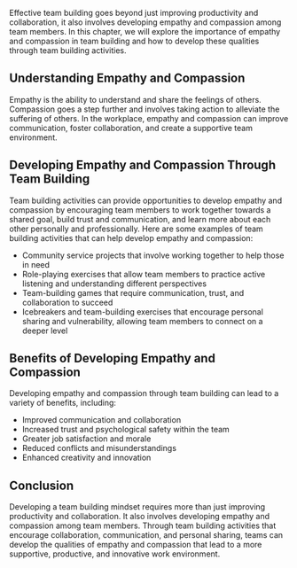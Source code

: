 
Effective team building goes beyond just improving productivity and collaboration, it also involves developing empathy and compassion among team members. In this chapter, we will explore the importance of empathy and compassion in team building and how to develop these qualities through team building activities.

Understanding Empathy and Compassion
------------------------------------

Empathy is the ability to understand and share the feelings of others. Compassion goes a step further and involves taking action to alleviate the suffering of others. In the workplace, empathy and compassion can improve communication, foster collaboration, and create a supportive team environment.

Developing Empathy and Compassion Through Team Building
-------------------------------------------------------

Team building activities can provide opportunities to develop empathy and compassion by encouraging team members to work together towards a shared goal, build trust and communication, and learn more about each other personally and professionally. Here are some examples of team building activities that can help develop empathy and compassion:

* Community service projects that involve working together to help those in need
* Role-playing exercises that allow team members to practice active listening and understanding different perspectives
* Team-building games that require communication, trust, and collaboration to succeed
* Icebreakers and team-building exercises that encourage personal sharing and vulnerability, allowing team members to connect on a deeper level

Benefits of Developing Empathy and Compassion
---------------------------------------------

Developing empathy and compassion through team building can lead to a variety of benefits, including:

* Improved communication and collaboration
* Increased trust and psychological safety within the team
* Greater job satisfaction and morale
* Reduced conflicts and misunderstandings
* Enhanced creativity and innovation

Conclusion
----------

Developing a team building mindset requires more than just improving productivity and collaboration. It also involves developing empathy and compassion among team members. Through team building activities that encourage collaboration, communication, and personal sharing, teams can develop the qualities of empathy and compassion that lead to a more supportive, productive, and innovative work environment.
